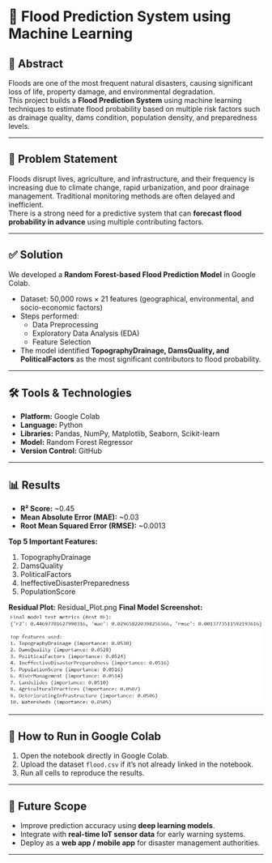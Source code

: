 # 🌊 Flood Prediction System using Machine Learning

## 📌 Abstract
Floods are one of the most frequent natural disasters, causing significant loss of life, property damage, and environmental degradation.  
This project builds a **Flood Prediction System** using machine learning techniques to estimate flood probability based on multiple risk factors such as drainage quality, dams condition, population density, and preparedness levels.

---

## 🎯 Problem Statement
Floods disrupt lives, agriculture, and infrastructure, and their frequency is increasing due to climate change, rapid urbanization, and poor drainage management. Traditional monitoring methods are often delayed and inefficient.  
There is a strong need for a predictive system that can **forecast flood probability in advance** using multiple contributing factors.

---

## ✅ Solution
We developed a **Random Forest-based Flood Prediction Model** in Google Colab.

- Dataset: 50,000 rows × 21 features (geographical, environmental, and socio-economic factors)  
- Steps performed:
  - Data Preprocessing
  - Exploratory Data Analysis (EDA)
  - Feature Selection
- The model identified **TopographyDrainage, DamsQuality, and PoliticalFactors** as the most significant contributors to flood probability.

---

## 🛠️ Tools & Technologies
- **Platform:** Google Colab  
- **Language:** Python  
- **Libraries:** Pandas, NumPy, Matplotlib, Seaborn, Scikit-learn  
- **Model:** Random Forest Regressor  
- **Version Control:** GitHub

---

## 📊 Results
- **R² Score:** ~0.45  
- **Mean Absolute Error (MAE):** ~0.03  
- **Root Mean Squared Error (RMSE):** ~0.0013  

**Top 5 Important Features:**
1. TopographyDrainage  
2. DamsQuality  
3. PoliticalFactors  
4. IneffectiveDisasterPreparedness  
5. PopulationScore  

**Residual Plot:** Residual_Plot.png
**Final Model Screenshot:** ![Final Screenshot](Final_screenshot.png)  

---

## 🚀 How to Run in Google Colab
1. Open the notebook directly in Google Colab.
2. Upload the dataset `flood.csv` if it’s not already linked in the notebook.
3. Run all cells to reproduce the results.

---

## 🔮 Future Scope
- Improve prediction accuracy using **deep learning models**.  
- Integrate with **real-time IoT sensor data** for early warning systems.  
- Deploy as a **web app / mobile app** for disaster management authorities.

---

